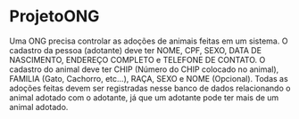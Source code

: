 # ProjetoONG
Uma ONG precisa controlar as adoções de animais feitas em um sistema.
O cadastro da pessoa (adotante) deve ter NOME, CPF, SEXO, DATA DE NASCIMENTO, ENDEREÇO COMPLETO e TELEFONE DE CONTATO.
O cadastro do animal deve ter CHIP (Número do CHIP colocado no animal), FAMILIA (Gato, Cachorro, etc...), RAÇA, SEXO e NOME (Opcional).
Todas as adoções feitas devem ser registradas nesse banco de dados relacionando o animal adotado com o adotante, já que um adotante pode ter mais de um animal adotado.
